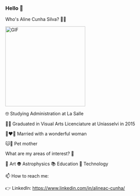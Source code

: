 ### Hello 👋
Who's Aline Cunha Silva? 🤷‍♀️

<img align="center" alt="GIF" src="https://user-images.githubusercontent.com/88294807/159495758-da94f1d9-f16e-4f26-ad7d-997744a31f8e.png" width="250px" />

🤓 Studying Administration at La Salle

👩‍🎓 Graduated in Visual Arts Licenciature at Uniasselvi in 2015

👩‍❤️‍👩 Married with a wonderful woman

🐱🐶 Pet mother

What are my areas of interest? 📌

🎨 Art
👽 Astrophysics
📚 Education
👾 Technology

📫 How to reach me:

👉 LinkedIn: https://www.linkedin.com/in/alineac-cunha/
<!--
**AlineReliquia/AlineReliquia** is a ✨ _special_ ✨ repository because its `README.md` (this file) appears on your GitHub profile.

Here are some ideas to get you started:

- 🔭 I’m currently working on ...
- 🌱 I’m currently learning ...
- 👯 I’m looking to collaborate on ...
- 🤔 I’m looking for help with ...
- 💬 Ask me about ...
- 📫 How to reach me: ...
- 😄 Pronouns: ...
- ⚡ Fun fact: ...
-->
